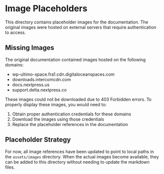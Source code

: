 # Image Placeholders

This directory contains placeholder images for the documentation. The original images were hosted on external servers that require authentication to access.

## Missing Images

The original documentation contained images hosted on the following domains:
- wp-ultimo-space.fra1.cdn.digitaloceanspaces.com
- downloads.intercomcdn.com
- docs.nextpress.us
- support.delta.nextpress.co

These images could not be downloaded due to 403 Forbidden errors. To properly display these images, you would need to:

1. Obtain proper authentication credentials for these domains
2. Download the images using those credentials
3. Replace the placeholder references in the documentation

## Placeholder Strategy

For now, all image references have been updated to point to local paths in the `assets/images` directory. When the actual images become available, they can be added to this directory without needing to update the markdown files.
